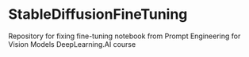 # StableDiffusionFineTuning
Repository for fixing fine-tuning notebook from Prompt Engineering for Vision Models DeepLearning.AI course
